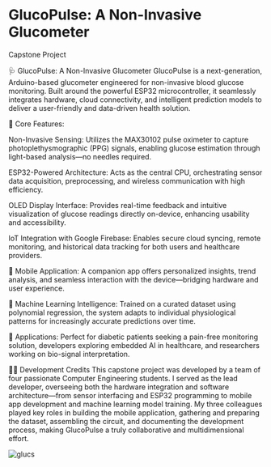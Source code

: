 # GlucoPulse: A Non-Invasive Glucometer 
Capstone Project

🩺 GlucoPulse: A Non-Invasive Glucometer
GlucoPulse is a next-generation, Arduino-based glucometer engineered for non-invasive blood glucose monitoring. Built around the powerful ESP32 microcontroller, it seamlessly integrates hardware, cloud connectivity, and intelligent prediction models to deliver a user-friendly and data-driven health solution.

🔧 Core Features:

  Non-Invasive Sensing: Utilizes the MAX30102 pulse oximeter to capture photoplethysmographic (PPG) signals, enabling glucose estimation through light-based analysis—no needles required.
  
  ESP32-Powered Architecture: Acts as the central CPU, orchestrating sensor data acquisition, preprocessing, and wireless communication with high efficiency.
  
  OLED Display Interface: Provides real-time feedback and intuitive visualization of glucose readings directly on-device, enhancing usability and accessibility.
  
  IoT Integration with Google Firebase: Enables secure cloud syncing, remote monitoring, and historical data tracking for both users and healthcare providers.
  
  📱 Mobile Application: A companion app offers personalized insights, trend analysis, and seamless interaction with the device—bridging hardware and user experience.
  
  🤖 Machine Learning Intelligence: Trained on a curated dataset using polynomial regression, the system adapts to individual physiological patterns for increasingly accurate predictions over time.

🔬 Applications: Perfect for diabetic patients seeking a pain-free monitoring solution, developers exploring embedded AI in healthcare, and researchers working on bio-signal interpretation.

👨‍💻 Development Credits
This capstone project was developed by a team of four passionate Computer Engineering students. I served as the lead developer, overseeing both the hardware integration and software architecture—from sensor interfacing and ESP32 programming to mobile app development and machine learning model training. My three colleagues played key roles in building the mobile application, gathering and preparing the dataset, assembling the circuit, and documenting the development process, making GlucoPulse a truly collaborative and multidimensional effort.


![glucs](https://github.com/user-attachments/assets/d6f3eddf-43df-43dc-9df6-5476db564502)
